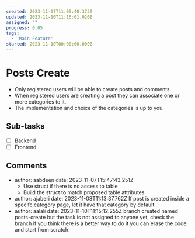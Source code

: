 ```yaml
---
created: 2023-11-07T11:05:40.373Z
updated: 2023-11-10T11:16:01.020Z
assigned: ""
progress: 0.05
tags:
  - 'Main Feature'
started: 2023-11-10T00:00:00.000Z
---
```


# Posts Create

- Only registered users will be able to create posts and comments.
- When registered users are creating a post they can associate one or more categories to it.
- The implementation and choice of the categories is up to you.

## Sub-tasks

- [ ] Backend
- [ ] Frontend

## Comments

- author: aabdeen
  date: 2023-11-07T15:47:43.251Z
  - Use struct if there is no access to table
  - Build the struct to match proposed table attributes
- author: ajaberi
  date: 2023-11-08T11:13:37.762Z
  If post is created inside a specifc category page, let it have that category by default
- author: aalali
  date: 2023-11-10T11:15:12.255Z
  branch created named posts-create but the task is not assigned to anyone yet, check the branch if you think there is a better way to do it you can erase the code and start from scratch.
